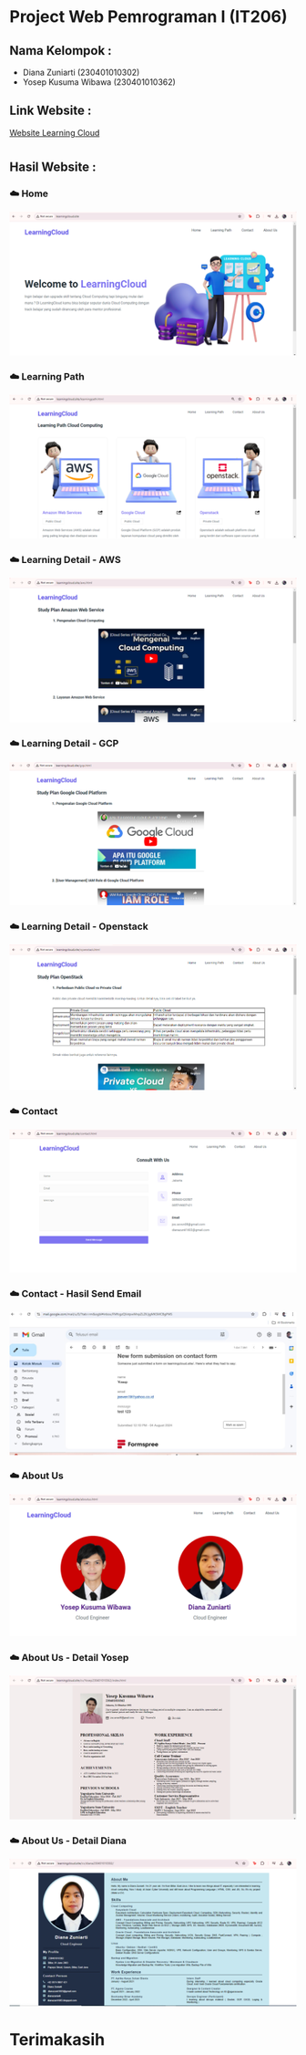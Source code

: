# Project Web Pemrograman I (IT206)
## Nama Kelompok :
- Diana Zuniarti (230401010302)
- Yosep Kusuma Wibawa (230401010362)

## Link Website :
[Website Learning Cloud](http://learningcloud.site/)
#
## Hasil Website : 
### ☁️ Home
<p align="center">
  <img src="./result/home.png">
</p>

### ☁️ Learning Path
<p align="center">
  <img src="./result/learning-path.png">
</p>

### ☁️ Learning Detail - AWS
<p align="center">
  <img src="./result/aws.png">
</p>

### ☁️ Learning Detail - GCP
<p align="center">
  <img src="./result/gcp.png">
</p>

### ☁️ Learning Detail - Openstack
<p align="center">
  <img src="./result/openstack.png">
</p>

### ☁️ Contact
<p align="center">
  <img src="./result/contact.png">
</p>

### ☁️ Contact - Hasil Send Email
<p align="center">
  <img src="./result/result-sumbit-form-contact.jpeg">
</p>


### ☁️ About Us 
<p align="center">
  <img src="./result/aboutus.png">
</p>

### ☁️ About Us - Detail Yosep
<p align="center">
  <img src="./result/cv-yosep.png">
</p>

### ☁️ About Us - Detail Diana
<p align="center">
  <img src="./result/cv-diana.png">
</p>

# Terimakasih 

